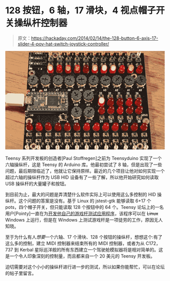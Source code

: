 # 128 按钮，6 轴，17 滑块，4 视点帽子开关操纵杆控制器

> 原文：<https://hackaday.com/2014/02/14/the-128-button-6-axis-17-slider-4-pov-hat-switch-joystick-controller/>

![stick](img/66203e6cd681f0282040c867a54013b8.png)

Teensy 系列开发板的创造者[Paul Stoffregen]之前为 Teensyduino 实现了一个六轴操纵杆，这是 Teensy 的 Arduino 库。他最初尝试了 8 轴，但是出现了一些问题，最后期限临近了，他就让它保持原样。最近的几个项目让他对如何实现一个超过六轴的操纵杆作为 USB HID 设备有了一些了解，所以他开始研究如何读取 USB 操纵杆的大量罐子和按钮。

到目前为止，最大的问题是弄清楚什么软件实际上可以使用这么多控制的 HID 操纵杆。这个问题的答案是没有。基于 Linux 的 jstest-gtk 能够读取 6+17 个 pots，四个帽子开关，但只能读取 128 个按钮中的 64 个。Teensy 论坛上的一名用户[Pointy]一直在为[开发他自己的游戏杆测试应用程序](http://www.planetpointy.co.uk/joystick-test-application/)，该程序可以在 ~~Linux~~ Windows 上运行，但是在 Windows 上测试游戏杆是一项徒劳的工作，原因无人知晓。

至于为什么有人*想要*一个六轴、17 个滑块、128 个按钮的操纵杆，想想这个:有了这么多的控制，建立 MIDI 控制器来结束所有的 MIDI 控制器，或者为从 C172，737 到 Kerbal 星际巡洋舰的所有东西建立一个驾驶舱模拟器将是相对简单的。这是一个令人印象深刻的控制量，而且都来自一个 20 美元的 Teensy 开发板。

迫切需要对这个小小的操纵杆进行进一步的测试，所以如果你能帮忙，可以在论坛的帖子里留言。